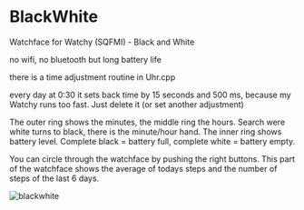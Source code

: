 # BlackWhite
Watchface for Watchy (SQFMI) - Black and White

no wifi, no bluetooth but long battery life

there is a time adjustment routine in Uhr.cpp

every day at 0:30 it sets back time by 15 seconds and 500 ms, because my Watchy runs too fast. Just delete it (or set another adjustment)

The outer ring shows the minutes, the middle ring the hours.
Search were white turns to black, there is the minute/hour hand.
The inner ring shows battery level. Complete black = battery full, complete white = battery empty.

You can circle through the watchface by pushing the right buttons. 
This part of the watchface shows the average of todays steps and the number of steps of the last 6 days.

![blackwhite](https://github.com/MartMarq/BlackWhite/assets/139223739/bc2ee0da-151f-4bb6-8ce8-cc58a67a7f8e)
